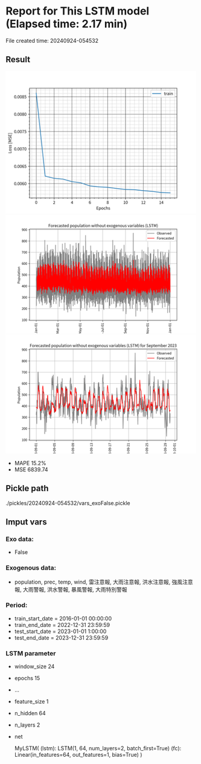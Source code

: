 
# Report for This LSTM model (Elapsed time: 2.17 min)

File created time: 20240924-054532

## Result 
<img src="result_20240924-054532_loss.png" width='600'/>
<img src="result_20240924-054532_forecast.png" width='600'/>
<img src="result_20240924-054532_forecast_september_2023.png" width='600'/>

- MAPE	15.2%
- MSE 	6839.74

## Pickle path
./pickles/20240924-054532/vars_exoFalse.pickle

## Imput vars

### Exo data:
- False

### Exogenous data:
- population, prec, temp, wind, 雷注意報, 大雨注意報, 洪水注意報, 強風注意報, 大雨警報, 洪水警報, 暴風警報, 大雨特別警報
 
### Period:
- train_start_date    = 2016-01-01 00:00:00
- train_end_date      = 2022-12-31 23:59:59
- test_start_date     = 2023-01-01 1:00:00  
- test_end_date       = 2023-12-31 23:59:59

### LSTM parameter
- window_size	24
- epochs	15
- ...
- feature_size	1
- n_hidden	64
- n_layers	2
- net

     MyLSTM(
  (lstm): LSTM(1, 64, num_layers=2, batch_first=True)
  (fc): Linear(in_features=64, out_features=1, bias=True)
)


